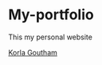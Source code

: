 # My-portfolio
This my personal website

<a href="https://korlagouthamportfolio.netlify.app">Korla Goutham </a>
